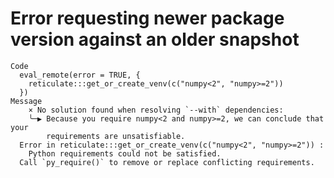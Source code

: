 # Error requesting newer package version against an older snapshot

    Code
      eval_remote(error = TRUE, {
        reticulate:::get_or_create_venv(c("numpy<2", "numpy>=2"))
      })
    Message
        × No solution found when resolving `--with` dependencies:
        ╰─▶ Because you require numpy<2 and numpy>=2, we can conclude that your
            requirements are unsatisfiable.
      Error in reticulate:::get_or_create_venv(c("numpy<2", "numpy>=2")) : 
        Python requirements could not be satisfied.
      Call `py_require()` to remove or replace conflicting requirements.

